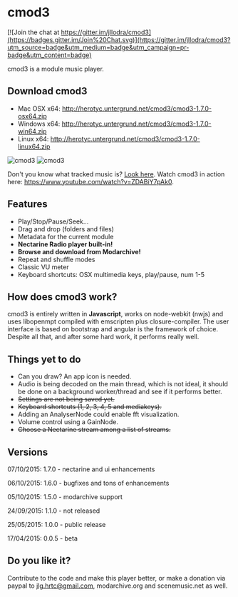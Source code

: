 # cmod3

[![Join the chat at https://gitter.im/jllodra/cmod3](https://badges.gitter.im/Join%20Chat.svg)](https://gitter.im/jllodra/cmod3?utm_source=badge&utm_medium=badge&utm_campaign=pr-badge&utm_content=badge)

cmod3 is a module music player.

## Download cmod3

* Mac OSX x64: <http://herotyc.untergrund.net/cmod3/cmod3-1.7.0-osx64.zip>
* Windows x64: <http://herotyc.untergrund.net/cmod3/cmod3-1.7.0-win64.zip>
* Linux x64: <http://herotyc.untergrund.net/cmod3/cmod3-1.7.0-linux64.zip>

![cmod3](https://raw.githubusercontent.com/jllodra/cmod3/master/screenshot.png "cmod3")
![cmod3](https://raw.githubusercontent.com/jllodra/cmod3/master/screenshot2.png "cmod3")

Don't you know what tracked music is? [Look here](http://en.wikipedia.org/wiki/Music_tracker).
Watch cmod3 in action here: <https://www.youtube.com/watch?v=ZDABiY7pAk0>.

## Features

* Play/Stop/Pause/Seek...
* Drag and drop (folders and files)
* Metadata for the current module
* **Nectarine Radio player built-in!**
* **Browse and download from Modarchive!**
* Repeat and shuffle modes
* Classic VU meter
* Keyboard shortcuts: OSX multimedia keys, <space> play/pause, num 1-5

## How does cmod3 work?

cmod3 is entirely written in **Javascript**, works on node-webkit (nwjs) and uses libopenmpt compiled with emscripten plus closure-compiler. The user interface is based on bootstrap and angular is the framework of choice. Despite all that, and after some hard work, it performs really well.

## Things yet to do

* Can you draw? An app icon is needed.
* Audio is being decoded on the main thread, which is not ideal, it should be done on a background worker/thread and see if it performs better.
* ~~Settings are not being saved yet.~~
* ~~Keyboard shortcuts (1, 2, 3, 4, 5 and mediakeys).~~
* Adding an AnalyserNode could enable fft visualization.
* Volume control using a GainNode.
* ~~Choose a Nectarine stream among a list of streams.~~

## Versions

07/10/2015: 1.7.0 - nectarine and ui enhancements

06/10/2015: 1.6.0 - bugfixes and tons of enhancements

05/10/2015: 1.5.0 - modarchive support

24/09/2015: 1.1.0 - not released

25/05/2015: 1.0.0 - public release

17/04/2015: 0.0.5 - beta

## Do you like it?

Contribute to the code and make this player better, or make a donation via paypal to jlg.hrtc@gmail.com, modarchive.org and scenemusic.net as well.
